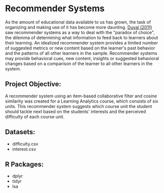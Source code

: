 # Recommender Systems

As the amount of educational data available to us has grown, the task of organizing and making use of it has become more daunting. [Duval (2011)](dl.acm.org/citation.cfm?id=2090118) saw recommender systems as a way to deal with the "paradox of choice", the dilemma of determining what information to feed back to learners about their learning. An idealized recommender system provides a limited number of suggested metrics or new content based on the learner's past behavior and the patterns of all other learners in the sample. Recommender systems may provide behavioral cues, new content, insights or suggested behavioral changes based on a comparison of the learner to all other learners in the system.

## Project Objective:

A recommender system using an item-based collaborative filter and cosine similarity was created for a Learning Analytics course, which consists of six units. This recommender system suggests which course unit the student should tackle next based on the students' interests and the perceived difficulty of each course unit.

## Datasets:
* difficulty.csv
* interest.csv

## R Packages:
* dplyr
* tidyr
* lsa




